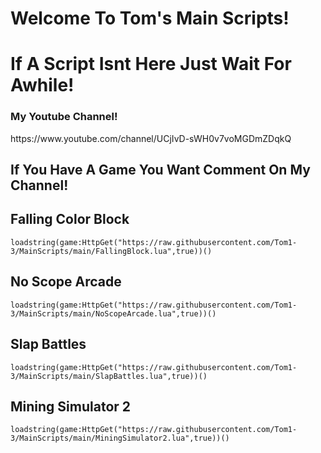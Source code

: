 # Welcome To Tom's Main Scripts!

# If A Script Isnt Here Just Wait For Awhile!

### My Youtube Channel!
<p>https://www.youtube.com/channel/UCjIvD-sWH0v7voMGDmZDqkQ</p>


## If You Have A Game You Want Comment On My Channel!

## Falling Color Block

```
loadstring(game:HttpGet("https://raw.githubusercontent.com/Tom1-3/MainScripts/main/FallingBlock.lua",true))()
```

## No Scope Arcade

```
loadstring(game:HttpGet("https://raw.githubusercontent.com/Tom1-3/MainScripts/main/NoScopeArcade.lua",true))()
```

## Slap Battles

```
loadstring(game:HttpGet("https://raw.githubusercontent.com/Tom1-3/MainScripts/main/SlapBattles.lua",true))()
```
## Mining Simulator 2
```
loadstring(game:HttpGet("https://raw.githubusercontent.com/Tom1-3/MainScripts/main/MiningSimulator2.lua",true))()

```

